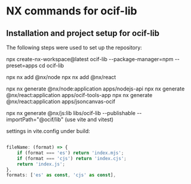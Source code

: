 # NX commands for ocif-lib

## Installation and project setup for ocif-lib

The following steps were used to set up the repository:

npx create-nx-workspace@latest ocif-lib --package-manager=npm --preset=apps
cd ocif-lib

npx nx add @nx/node
npx nx add @nx/react

npx nx generate @nx/node:application apps/nodejs-api
npx nx generate @nx/react:application apps/ocif-tools-app
npx nx generate @nx/react:application apps/jsoncanvas-ocif

npx nx generate @nx/js:lib libs/ocif-lib --publishable --importPath="@ocif/lib"
(use vite and vitest)

settings in vite.config under build:

```ts

fileName: (format) => {
    if (format === 'es') return 'index.mjs';
    if (format === 'cjs') return 'index.cjs';
    return 'index.js';
},
formats: ['es' as const, 'cjs' as const],

```
